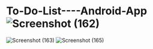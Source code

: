 # To-Do-List----Android-App![Screenshot (162)](https://github.com/attililalithadevi/To-Do-List----Android-App/assets/134282048/b0835ed9-96c7-4705-9ce6-8e929c079ae2)
![Screenshot (163)](https://github.com/attililalithadevi/To-Do-List----Android-App/assets/134282048/4ce1dda6-ac4c-4b8d-9ffa-c8a55433bc80)
![Screenshot (165)](https://github.com/attililalithadevi/To-Do-List----Android-App/assets/134282048/70a0e11f-6174-4a6e-b1f3-61f42a35b3be)
